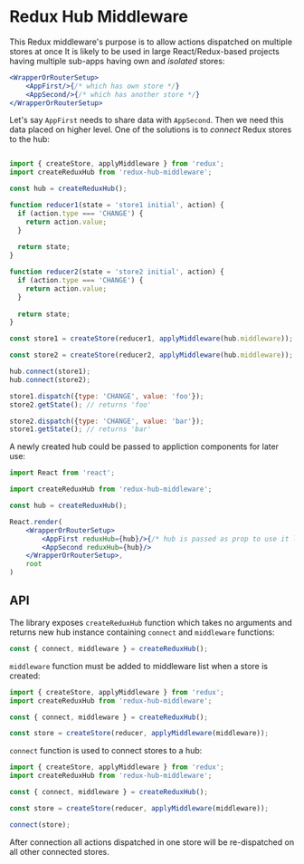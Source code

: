 # Redux Hub Middleware

This Redux middleware's purpose is to allow actions dispatched on multiple stores at once
It is likely to be used in large React/Redux-based projects having multiple sub-apps having own and *isolated* stores:

```jsx harmony
<WrapperOrRouterSetup>
    <AppFirst/>{/* which has own store */}
    <AppSecond/>{/* which has another store */}
</WrapperOrRouterSetup>
```


Let's say `AppFirst` needs to share data with `AppSecond`. Then
we need this data placed on higher level. One of the solutions is to *connect* Redux stores
to the hub:

```jsx harmony

import { createStore, applyMiddleware } from 'redux';
import createReduxHub from 'redux-hub-middleware';

const hub = createReduxHub();

function reducer1(state = 'store1 initial', action) {
  if (action.type === 'CHANGE') {
    return action.value;
  }
  
  return state;
}

function reducer2(state = 'store2 initial', action) {
  if (action.type === 'CHANGE') {
    return action.value;
  }
  
  return state;
}

const store1 = createStore(reducer1, applyMiddleware(hub.middleware));

const store2 = createStore(reducer2, applyMiddleware(hub.middleware));

hub.connect(store1);
hub.connect(store2);

store1.dispatch({type: 'CHANGE', value: 'foo'});
store2.getState(); // returns 'foo'

store2.dispatch({type: 'CHANGE', value: 'bar'});
store1.getState(); // returns 'bar'

```

A newly created hub could be passed to appliction components for later use:

```jsx harmony
import React from 'react';

import createReduxHub from 'redux-hub-middleware';

const hub = createReduxHub();

React.render(
    <WrapperOrRouterSetup>
        <AppFirst reduxHub={hub}/>{/* hub is passed as prop to use it later in store initialization */}
        <AppSecond reduxHub={hub}/>
    </WrapperOrRouterSetup>,
    root
)
```

## API

The library exposes `createReduxHub` function which takes no arguments and returns
new hub instance containing `connect` and `middleware` functions:

```jsx harmony
const { connect, middleware } = createReduxHub();
```

`middleware` function must be added to middleware list when a store is created:

```jsx harmony
import { createStore, applyMiddleware } from 'redux';
import createReduxHub from 'redux-hub-middleware';

const { connect, middleware } = createReduxHub();

const store = createStore(reducer, applyMiddleware(middleware));
```


`connect` function is used to connect stores to a hub:

```jsx harmony
import { createStore, applyMiddleware } from 'redux';
import createReduxHub from 'redux-hub-middleware';

const { connect, middleware } = createReduxHub();

const store = createStore(reducer, applyMiddleware(middleware));

connect(store);
```

After connection all actions dispatched in one store will be re-dispatched on all other connected stores.
